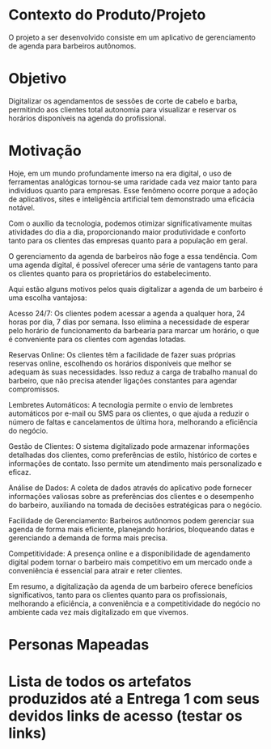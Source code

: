 # Contexto do Produto/Projeto
O projeto a ser desenvolvido consiste em um aplicativo de gerenciamento de agenda para barbeiros autônomos.

# Objetivo
Digitalizar os agendamentos de sessões de corte de cabelo e barba, permitindo aos clientes total autonomia para visualizar e reservar os horários disponíveis na agenda do profissional.

# Motivação
Hoje, em um mundo profundamente imerso na era digital, o uso de ferramentas analógicas tornou-se uma raridade cada vez maior tanto para indivíduos quanto para empresas. Esse fenômeno ocorre porque a adoção de aplicativos, sites e inteligência artificial tem demonstrado uma eficácia notável.

Com o auxílio da tecnologia, podemos otimizar significativamente muitas atividades do dia a dia, proporcionando maior produtividade e conforto tanto para os clientes das empresas quanto para a população em geral.

O gerenciamento da agenda de barbeiros não foge a essa tendência. Com uma agenda digital, é possível oferecer uma série de vantagens tanto para os clientes quanto para os proprietários do estabelecimento.

Aqui estão alguns motivos pelos quais digitalizar a agenda de um barbeiro é uma escolha vantajosa:

Acesso 24/7: Os clientes podem acessar a agenda a qualquer hora, 24 horas por dia, 7 dias por semana. Isso elimina a necessidade de esperar pelo horário de funcionamento da barbearia para marcar um horário, o que é conveniente para os clientes com agendas lotadas.

Reservas Online: Os clientes têm a facilidade de fazer suas próprias reservas online, escolhendo os horários disponíveis que melhor se adequam às suas necessidades. Isso reduz a carga de trabalho manual do barbeiro, que não precisa atender ligações constantes para agendar compromissos.

Lembretes Automáticos: A tecnologia permite o envio de lembretes automáticos por e-mail ou SMS para os clientes, o que ajuda a reduzir o número de faltas e cancelamentos de última hora, melhorando a eficiência do negócio.

Gestão de Clientes: O sistema digitalizado pode armazenar informações detalhadas dos clientes, como preferências de estilo, histórico de cortes e informações de contato. Isso permite um atendimento mais personalizado e eficaz.

Análise de Dados: A coleta de dados através do aplicativo pode fornecer informações valiosas sobre as preferências dos clientes e o desempenho do barbeiro, auxiliando na tomada de decisões estratégicas para o negócio.

Facilidade de Gerenciamento: Barbeiros autônomos podem gerenciar sua agenda de forma mais eficiente, planejando horários, bloqueando datas e gerenciando a demanda de forma mais precisa.

Competitividade: A presença online e a disponibilidade de agendamento digital podem tornar o barbeiro mais competitivo em um mercado onde a conveniência é essencial para atrair e reter clientes.

Em resumo, a digitalização da agenda de um barbeiro oferece benefícios significativos, tanto para os clientes quanto para os profissionais, melhorando a eficiência, a conveniência e a competitividade do negócio no ambiente cada vez mais digitalizado em que vivemos.

# Personas Mapeadas
# Lista de todos os artefatos produzidos até a Entrega 1 com seus devidos links de acesso (testar os links)
